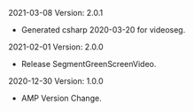 2021-03-08 Version: 2.0.1
- Generated csharp 2020-03-20 for videoseg.

2021-02-01 Version: 2.0.0
- Release SegmentGreenScreenVideo.

2020-12-30 Version: 1.0.0
- AMP Version Change.

